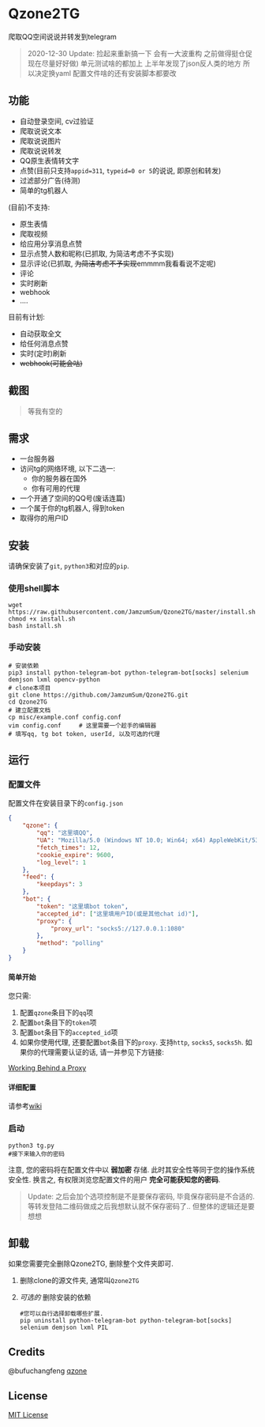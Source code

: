 # Qzone2TG

爬取QQ空间说说并转发到telegram

> 2020-12-30 Update: 捡起来重新搞一下 会有一大波重构
> 之前做得挺仓促 现在尽量好好做) 单元测试啥的都加上
> 上半年发现了json反人类的地方 所以决定换yaml 配置文件啥的还有安装脚本都要改
## 功能

* 自动登录空间, cv过验证
* 爬取说说文本
* 爬取说说图片
* 爬取说说转发
* QQ原生表情转文字
* 点赞(目前只支持`appid=311`, `typeid=0 or 5`的说说, 即原创和转发)
* 过滤部分广告(待测)
* 简单的tg机器人

(目前)不支持:

* 原生表情
* 爬取视频
* 给应用分享消息点赞
* 显示点赞人数和昵称(已抓取, 为简洁考虑不予实现)
* 显示评论(已抓取, ~~为简洁考虑不予实现~~emmmm我看看说不定呢)
* 评论
* 实时刷新
* webhook
* ....

目前有计划:

* 自动获取全文
* 给任何消息点赞
* 实时(定时)刷新
* ~~webhook(可能会咕)~~

## 截图

> 等我有空的

## 需求

* 一台服务器
* 访问tg的网络环境, 以下二选一:
  * 你的服务器在国外
  * 你有可用的代理
* 一个开通了空间的QQ号(废话连篇)
* 一个属于你的tg机器人, 得到token
* 取得你的用户ID

## 安装

请确保安装了`git`, `python3`和对应的`pip`.

### 使用shell脚本

``` shell
wget https://raw.githubusercontent.com/JamzumSum/Qzone2TG/master/install.sh
chmod +x install.sh
bash install.sh
```

### 手动安装

``` shell
# 安装依赖
pip3 install python-telegram-bot python-telegram-bot[socks] selenium demjson lxml opencv-python
# clone本项目
git clone https://github.com/JamzumSum/Qzone2TG.git
cd Qzone2TG
# 建立配置文档
cp misc/example.conf config.conf
vim config.conf     # 这里需要一个趁手的编辑器
# 填写qq, tg bot token, userId, 以及可选的代理
```

## 运行

### 配置文件

配置文件在安装目录下的`config.json`

``` json
{
    "qzone": {
        "qq": "这里填QQ",
        "UA": "Mozilla/5.0 (Windows NT 10.0; Win64; x64) AppleWebKit/537.36 (KHTML, like Gecko) Chrome/79.0.3945.130 Safari/537.36 Edg/79.0.309.71",
        "fetch_times": 12,
        "cookie_expire": 9600,
        "log_level": 1
    },
    "feed": {
        "keepdays": 3
    },
    "bot": {
        "token": "这里填bot token",
        "accepted_id": ["这里填用户ID(或是其他chat id)"],
        "proxy": {
            "proxy_url": "socks5://127.0.0.1:1080"
        },
        "method": "polling"
    }
}
```

#### 简单开始

您只需:

1. 配置`qzone`条目下的`qq`项
2. 配置`bot`条目下的`token`项
3. 配置`bot`条目下的`accepted_id`项
4. 如果你使用代理, 还要配置`bot`条目下的`proxy`. 支持`http`, `socks5`, `socks5h`. 如果你的代理需要认证的话, 请一并参见下方链接:

[Working Behind a Proxy][1]

#### 详细配置

请参考[wiki](https://github.com/JamzumSum/Qzone2TG/wiki/%E9%85%8D%E7%BD%AE%E6%96%87%E6%A1%A3)

### 启动

``` shell
python3 tg.py
#接下来输入你的密码
```

注意, 您的密码将在配置文件中以 __弱加密__ 存储. 此时其安全性等同于您的操作系统安全性. 换言之, 有权限浏览您配置文件的用户 __完全可能获知您的密码__.

> Update: 之后会加个选项控制是不是要保存密码, 毕竟保存密码是不合适的. 等转发登陆二维码做成之后我想默认就不保存密码了.. 但整体的逻辑还是要想想

## 卸载

如果您需要完全删除Qzone2TG, 删除整个文件夹即可.

1. 删除clone的源文件夹, 通常叫`Qzone2TG`
2. _可选的_  删除安装的依赖

    ``` shell
    #您可以自行选择卸载哪些扩展.
    pip uninstall python-telegram-bot python-telegram-bot[socks] selenium demjson lxml PIL
    ```

## Credits

@bufuchangfeng [qzone](https://github.com/bufuchangfeng/qzone/blob/master/qzone_with_code.py)

## License

[MIT License](https://github.com/JamzumSum/Qzone2TG/blob/master/LICENSE)

[1]: https://github.com/python-telegram-bot/python-telegram-bot/wiki/Working-Behind-a-Proxy "Working Behind a Proxy"
